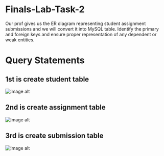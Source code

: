 # Finals-Lab-Task-2

Our prof gives us the ER diagram representing student assignment submissions and we will convert it into MySQL
table. Identify the primary and foreign keys and ensure proper representation of any dependent or weak entities.

# Query Statements

## 1st is create student table
![image alt]()

## 2nd is create assignment table
![image alt]()

## 3rd is create submission table
![image alt]()
